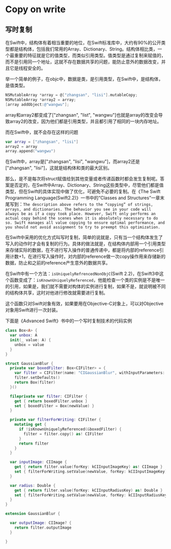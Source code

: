 # Copy on write

## 写时复制

在Swift中，结构体有着相当重要的地位，在Swift标准库中，大约有90%的公开类型都是结构体，包括我们常用的Array、Dictionary、String。结构体相比类，一个最重要的特征就是它的值类型，而类似引用类型。值类型是通过复制来赋值的，而不是引用同一个地址，这就不存在数据共享的问题，能防止意外的数据改变，并且它是线程安全的。

举一个简单的例子，在objc中，数据是类，是引用类型，在Swift中，是结构体，是值类型。

```Objective-C
NSMutableArray *array = @["zhangsan", "lisi"].mutableCopy;
NSMutableArray *array2 = array;
[array addObject:@"wangwu"];
```

array和array2都变成了["zhangsan", "list", "wangwu"]也就是array的改变会导致array2的改变，因为他们都是引用类型，并且都引用了相同的一块内存地址。

而在Swift中，就不会存在这样的问题
```Swift
var array = ["zhangsan", "lisi"]
array2 = array
array.append("wangwu")
```
在Swift中，array是["zhangsan", "lisi", "wangwu"]，而array2还是["zhangsan", "lisi"]，这就是结构体和类的最大区别。


那么，是不是每次将struct赋值给到其他变量或者传递函数时都会发生复制呢。答案是否定的，在Swift中Array、Dictionary、String这些类型中，尽管他们都是值类型，但在Swift的具体实现中做了优化，可避免不必要的复制。在《The Swift Programming Language(Swift2.2)》一书中的“Classes and Structures”一章末尾写到：`The description above refers to the “copying” of strings, arrays, and dictionaries. The behavior you see in your code will always be as if a copy took place. However, Swift only performs an actual copy behind the scenes when it is absolutely necessary to do so. Swift manages all value copying to ensure optimal performance, and you should not avoid assignment to try to preempt this optimization.`

在Swift中采用的优化方式叫写时复制，简单的说就是，只有当一个结构体发生了写入的动作时才会有复制的行为。具体的做法就是，在结构体内部用一个引用类型来存储实际的数据，在不进行写入操作的普通传递中，都是将内部的reference引用计数+1，在进行写入操作时，对内部的reference做一次copy操作用来存储新的数据，防止和之前的reference产生意外的数据共享。

在Swift中有一个方法：`isUniquelyRefrencedNonObjC`(Swift 2.2)，在Swift3中这个函数变成了：`isKnownUniquelyReferenced`，他能检查一个类的实例是不是唯一的引用，如果是，我们就不需要对构体的实例进行复制，如果不是，就说明被不同的结构体共享，这时对他进行修改就需要进行复制。

这个函数只对Swift对象有效，如果要用在Objective-C对象上，可以对Objective对象用Swift进行一次封装。

下面是《Advanced Swift》书中的一个写时复制技术的代码实例

```Swift
class Box<A> {
  var unbox: A
  init(_ value: A) {
    unbox = value
  }
}

struct GaussianBlur {
  private var boxedFilter: Box<CIFilter> = {
    var filter = CIFilter(name: "CIGaussianBlur", withInputParameters: [:])!
    filter.setDefaults()
    return Box(filter)
  }()

  fileprivate var filter: CIFilter {
    get { return boxedFilter.unbox }
    set { boxedFilter = Box(newValue) }
  }

  private var filterForWriting: CIFilter {
    mutating get {
      if !isKnownUniquelyReferenced(&boxedFilter) {
        filter = filter.copy() as! CIFilter
      }
      return filter
    }
  }

  var inputImage: CIImage {
    get { return filter.value(forKey: kCIInputImageKey) as! CIImage }
    set { filterForWriting.setValue(newValue, forKey: kCIInputImageKey) }
  }

  var radius: Double {
    get { return filter.value(forKey: kCIInputRadiusKey) as! Double }
    set { filterForWriting.setValue(newValue, forKey: kCIInputRadiusKey) }
  }
}

extension GaussianBlur {

  var outputImage: CIImage? {
    return filter.outputImage
  }

}
```
